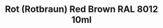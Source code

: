 ---
layout: product
title: "Rot (Rotbraun) Red Brown RAL 8012 10ml"
price: "330" 
desc: "Acrylic Laquer 10mL"
img_path: "/assets/img/RC067.webp"
brand: "AK "
available: false
special_offer: false
new: false
soon: false
cat: "020000"
subcat: "020200"
subsubcat: "020201"
sifra: "RC067"
popular: false
spec: false
---